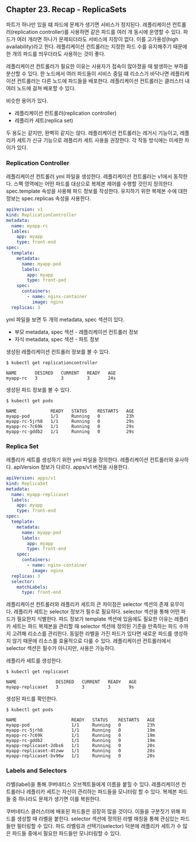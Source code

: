 
## Chapter 23. Recap - ReplicaSets

파트가 하나만 있을 떄 파드에 문제가 생기면 서비스가 정지된다. 레플리케이션 컨트롤러(replication controller)를 사용하면 같은 파드를 여러 개 동시에 운영할 수 있다. 파드가 여러 개라면 하나가 문제되더라도 서비스에 지장이 없다. 이를 고가용성(high availability)라고 한다. 레플리케이션 컨트롤러는 지정한 파드 수를 유지해주기 때문에 한 개의 파드를 띄우더라도 사용하는 것이 좋다. 

레플리케이션 컨트롤러가 필요한 이유는 사용자가 접속이 많아졌을 때 발생하는 부하를 분산할 수 있다. 한 노드에서 여러 파드들이 서비스 중일 떄 리소스가 바닥나면 레플리케이션 컨트롤러는 다른 노드에 파드들을 배포한다. 레플리케이션 컨트롤러는 클러스터 내 여러 노드에 걸쳐 배포할 수 있다.

비슷한 용어가 있다.

- 레플리케이션 컨트롤러(replication controller)
- 레플리카 세트(replica set)

두 용도는 같지만, 완벽히 같지는 않다. 레플리케이션 컨트롤러는 레거시 기능이고, 레플리카 세트가 신규 기능으로 레플리카 세트 사용을 권장한다. 각 작동 방식에는 미세한 차이가 있다.

### Replication Controller

레플리케이션 컨트롤러 yml 파일을 생성한다. 레플리케이션 컨트롤러는 v1에서 동작한다. 스펙 영역에는 어떤 파드를 대상으로 복제본 제어를 수행할 것인지 정의한다. spec.template 속성을 사용해 파드 정보를 작성한다. 유지하기 위한 복제본 수에 대한 정보는 spec.replicas 속성을 사용한다.

```yml
apiVersion: v1
kind: ReplicationController
metadata:
  name: myapp-rc
  lables:
    app: myapp
    type: front-end
spec: 
  template:
    metadata:
      name: myapp-pod
      labels:
        app: myapp
        type: front-pod
    spec:
      containers:
        - name: nginx-container
          image: nginx
  replicas: 3
```

yml 파일을 보면 두 개의 metadata, spec 섹션이 있다. 

- 부모 metadata, spec 섹션 - 레플리케이션 컨트롤러 정보
- 자식 metadata, spec 섹션 - 파트 정보

생성된 레플리케이션 컨트롤러 정보를 볼 수 있다.

```
$ kubectl get replicationcontroller

NAME       DESIRED   CURRENT   READY   AGE
myapp-rc   3         3         3       24s
```

생성된 파드 정보를 볼 수 있다.

```
$ kubectl get pods                 

NAME             READY   STATUS    RESTARTS   AGE
myapp-pod        1/1     Running   0          23h
myapp-rc-5jrh8   1/1     Running   0          29s
myapp-rc-7c69k   1/1     Running   0          29s
myapp-rc-gddb2   1/1     Running   0          29s
```

### Replica Set

레플리카 세트를 생성하기 위한 yml 파일을 정의한다. 레플리케이션 컨트롤러와 유사하다. apiVersion 정보가 다르다. apps/v1 버전을 사용한다.

```yml
apiVersion: apps/v1
kind: ReplicaSet
metadata: 
  name: myapp-replicaset
  labels:
    app: myapp
    type: front-end
spec:
  template:
    metadata:
      name: myapp-pod
      labels: 
        app: myapp
        type: front-end
    spec:
      containers:
        - name: nginx-container
          image: nginx
  replicas: 3
  selector:
    matchLabels:
      type: front-end
```

레플리케이션 컨트롤러와 레플리카 세트의 큰 차이점은 selector 섹션의 존재 유무이다. 레플리카 세트는 selector 정보가 필수로 필요하다. selector 섹션을 통해 어떤 파드가 필요한지 식별한다. 파드 정보가 template 섹션에 있음에도 필요한 이유는 레플리카 세트는 파드 복제본을 관리할 때 selector 섹션에 정의된 기준을 만족하는 파드 수까지 고려해 리소스를 관리한다. 동일한 라벨을 가진 파드가 있다면 새로운 파드를 생성하지 않기 때문에 리소스를 효율적으로 다룰 수 있다. 레플리케이션 컨트롤러에서 selector 섹션은 필수가 아니지만, 사용은 가능하다.

레플리카 세트를 생성한다.

```
$ kubectl get replicaset

NAME               DESIRED   CURRENT   READY   AGE
myapp-replicaset   3         3         3       9s
```

생성된 파드를 확인한다.

```
$ kubectl get pods

NAME                     READY   STATUS    RESTARTS   AGE
myapp-pod                1/1     Running   0          23h
myapp-rc-5jrh8           1/1     Running   0          19m
myapp-rc-7c69k           1/1     Running   0          19m
myapp-rc-gddb2           1/1     Running   0          19m
myapp-replicaset-2dbs6   1/1     Running   0          20s
myapp-replicaset-4tzww   1/1     Running   0          20s
myapp-replicaset-bv96w   1/1     Running   0          20s
```

### Labels and Selectors

라벨(label)을 통해 쿠버네티스 오브젝트들에게 이름을 붙힐 수 있다. 레플리케이션 컨트롤러나 레플리카 세트는 자신이 관리하는 파드들을 모니터링 할 수 있다. 복제본 파드들 중 하나라도 문제가 생기면 이를 복원한다. 

쿠버네티스 클러스터에 배포된 파드들은 굉장히 많을 것이다. 이들을 구분짓기 위해 파드를 생성할 때 라벨을 붙힌다. selector 섹션에 정의된 라벨 매칭을 통해 관심있는 파드들만 필터링할 수 있다. 파드 라벨링과 선택기(selector) 덕분에 레플리카 세트가 수 많은 파드들 중에서 필요한 파드들만 모니터링할 수 있다.
